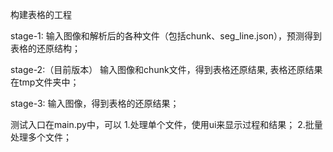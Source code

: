 
构建表格的工程

stage-1:
输入图像和解析后的各种文件（包括chunk、seg_line.json），预测得到表格的还原结构；

stage-2:（目前版本）
输入图像和chunk文件，得到表格还原结果, 表格还原结果在tmp文件夹中；

stage-3:
输入图像，得到表格的还原结果；


测试入口在main.py中，可以
1.处理单个文件，使用ui来显示过程和结果；
2.批量处理多个文件；
